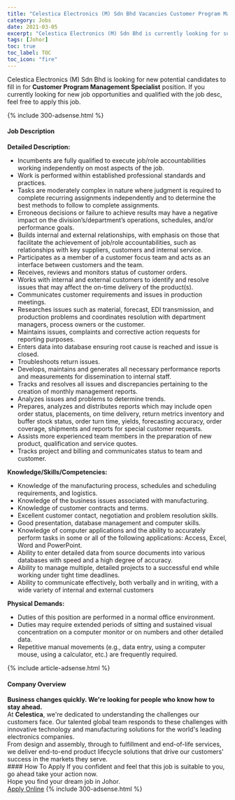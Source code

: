 ```yaml
---
title: "Celestica Electronics (M) Sdn Bhd Vacancies Customer Program Management Specialist" 
category: Jobs 
date: 2021-03-05 
excerpt: "Celestica Electronics (M) Sdn Bhd is currently looking for suitable person to fill in the Customer Program Management Specialist which based in Johor" 
tags: [Johor] 
toc: true 
toc_label: TOC 
toc_icon: "fire" 
--- 
```


<p>Celestica Electronics (M) Sdn Bhd is looking for new potential candidates to fill in for <b>Customer Program Management Specialist</b> position. If you currently looking for new job opportunities and qualified with the job desc, feel free to apply this job.
</p>{% include 300-adsense.html %} 
<div><div><h4>Job Description</h4></div><div><div><span><div><div><strong>Detailed Description:</strong><ul><li>Incumbents are fully qualified to execute job/role accountabilities working independently on most aspects of the job.</li><li>Work is performed within established professional standards and practices.</li><li>Tasks are moderately complex in nature where judgment is required to complete recurring assignments independently and to determine the best methods to follow to complete assignments.</li><li>Erroneous decisions or failure to achieve results may have a negative impact on the division&#8217;s/department&#8217;s operations, schedules, and/or performance goals.</li><li>Builds internal and external relationships, with emphasis on those that facilitate the achievement of job/role accountabilities, such as relationships with key suppliers, customers and internal service.</li><li>Participates as a member of a customer focus team and acts as an interface between customers and the team.</li><li>Receives, reviews and monitors status of customer orders.</li><li>Works with internal and external customers to identify and resolve issues that may affect the on-time delivery of the product(s).</li><li>Communicates customer requirements and issues in production meetings.</li><li>Researches issues such as material, forecast, EDI transmission, and production problems and coordinates resolution with department managers, process owners or the customer.</li><li>Maintains issues, complaints and corrective action requests for reporting purposes.</li><li>Enters data into database ensuring root cause is reached and issue is closed.</li><li>Troubleshoots return issues.</li><li>Develops, maintains and generates all necessary performance reports and measurements for dissemination to internal staff.</li><li>Tracks and resolves all issues and discrepancies pertaining to the creation of monthly management reports.</li><li>Analyzes issues and problems to determine trends.</li><li>Prepares, analyzes and distributes reports which may include open order status, placements, on time delivery, return metrics inventory and buffer stock status, order turn time, yields, forecasting accuracy, order coverage, shipments and reports for special customer requests.</li><li>Assists more experienced team members in the preparation of new product, qualification and service quotes.</li><li>Tracks project and billing and communicates status to team and customer.</li></ul><div><strong>Knowledge/Skills/Competencies:</strong></div><ul><li>Knowledge of the manufacturing process, schedules and scheduling requirements, and logistics.</li><li>Knowledge of the business issues associated with manufacturing.</li><li>Knowledge of customer contracts and terms.</li><li>Excellent customer contact, negotiation and problem resolution skills.</li><li>Good presentation, database management and computer skills.</li><li>Knowledge of computer applications and the ability to accurately perform tasks in some or all of the following applications: Access, Excel, Word and PowerPoint.</li><li>Ability to enter detailed data from source documents into various databases with speed and a high degree of accuracy.</li><li>Ability to manage multiple, detailed projects to a successful end while working under tight time deadlines.</li><li>Ability to communicate effectively, both verbally and in writing, with a wide variety of internal and external customers</li></ul><div><strong>Physical Demands:</strong></div><ul><li>Duties of this position are performed in a normal office environment.</li><li>Duties may require extended periods of sitting and sustained visual concentration on a computer monitor or on numbers and other detailed data.</li><li>Repetitive manual movements (e.g., data entry, using a computer mouse, using a calculator, etc.) are frequently required.</li></ul></div></div></span></div></div></div> 
{% include article-adsense.html %} 
<div><div><h4>Company Overview</h4></div><div><div><span><div><div>
<strong>Business changes quickly. We're looking for people who know how to stay ahead.</strong></div>
<div>
	At <strong>Celestica</strong>, we're dedicated to understanding the challenges our customers face. Our talented global team responds to these challenges with innovative technology and manufacturing solutions for the world's leading electronics companies.</div>
<div>
	From design and assembly, through to fulfillment and end-of-life services, we deliver end-to-end product lifecycle solutions that drive our customers' success in the markets they serve.</div></div></span></div></div></div> 
#### How To Apply 
If you confident and feel that this job is suitable to you, go ahead take your action now. <br/> 
Hope you find your dream job in Johor. <br/> 
<a href="https://www.jobstreet.com.my/en/job/customer-program-management-specialist-4498620?jobId=jobstreet-my-job-4498620&" class="btn btn--info" target="_blank" rel="nofollow noopenner">Apply Online</a> 
{% include 300-adsense.html %} 
